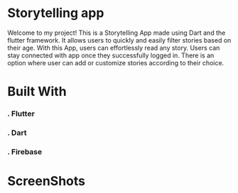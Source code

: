 # Storytelling app



Welcome to my project! This is a Storytelling App made using Dart and the flutter framework. It allows users to  quickly and easily filter stories based on their age. With this App, users can effortlessly read any story. Users can stay connected with app once they successfully logged in. There is an option where user can add or customize stories according to their choice.

# Built With
### . Flutter
### . Dart
### . Firebase

# ScreenShots



#

 




